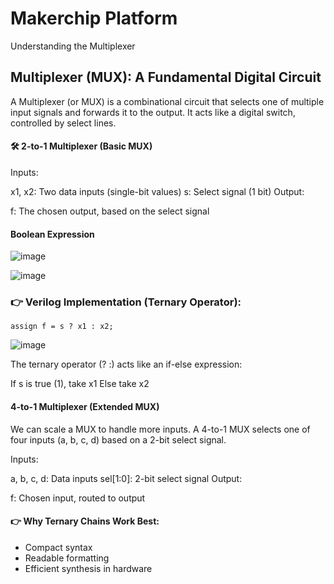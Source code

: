 # Makerchip Platform
Understanding the Multiplexer
## Multiplexer (MUX): A Fundamental Digital Circuit
A Multiplexer (or MUX) is a combinational circuit that selects one of multiple input signals and forwards it to the output. It acts like a digital switch, controlled by select lines.

#### 🛠️ 2-to-1 Multiplexer (Basic MUX)
Inputs:

x1, x2: Two data inputs (single-bit values)
s: Select signal (1 bit)
Output:

f: The chosen output, based on the select signal
#### Boolean Expression 
![image](https://github.com/user-attachments/assets/ddd00e90-3e08-4bf5-ac00-9f990564d064)

![image](https://github.com/user-attachments/assets/5cb7277d-da50-4c41-b7fa-06b4ab04fb4c)
### 👉 Verilog Implementation (Ternary Operator):
```
assign f = s ? x1 : x2;
```

![image](https://github.com/user-attachments/assets/cf9b5582-d0b9-4ac1-af9c-29555a493452)

The ternary operator (? :) acts like an if-else expression:

If s is true (1), take x1
Else take x2
 #### 4-to-1 Multiplexer (Extended MUX)
We can scale a MUX to handle more inputs. A 4-to-1 MUX selects one of four inputs (a, b, c, d) based on a 2-bit select signal.

Inputs:

a, b, c, d: Data inputs
sel[1:0]: 2-bit select signal
Output:

f: Chosen input, routed to output
#### 👉 Why Ternary Chains Work Best:

- Compact syntax
- Readable formatting
- Efficient synthesis in hardware
